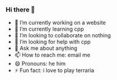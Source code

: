 ### Hi there 👋

- 🔭 I’m currently working on a website
- 🌱 I’m currently learning cpp
- 👯 I’m looking to collaborate on nothing 
- 🤔 I’m looking for help with cpp
- 💬 Ask me about anything
- 📫 How to reach me: email me
- 😄 Pronouns: he him
- ⚡ Fun fact: i love to play terraria

